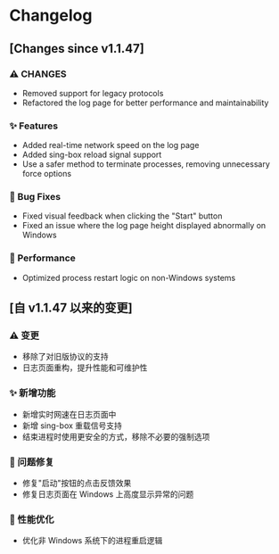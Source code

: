 # Changelog

## [Changes since v1.1.47]

### ⚠ CHANGES
- Removed support for legacy protocols
- Refactored the log page for better performance and maintainability

### ✨ Features 
- Added real-time network speed on the log page
- Added sing-box reload signal support
- Use a safer method to terminate processes, removing unnecessary force options

### 🐛 Bug Fixes
- Fixed visual feedback when clicking the "Start" button
- Fixed an issue where the log page height displayed abnormally on Windows

### 🔨 Performance
- Optimized process restart logic on non-Windows systems


## [自 v1.1.47 以来的变更]

### ⚠ 变更
- 移除了对旧版协议的支持
- 日志页面重构，提升性能和可维护性

### ✨ 新增功能
- 新增实时网速在日志页面中
- 新增 sing-box 重载信号支持
- 结束进程时使用更安全的方式，移除不必要的强制选项

### 🐛 问题修复
- 修复"启动"按钮的点击反馈效果
- 修复日志页面在 Windows 上高度显示异常的问题

### 🔨 性能优化
- 优化非 Windows 系统下的进程重启逻辑
